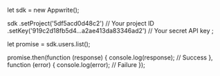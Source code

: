 let sdk = new Appwrite();

sdk
    .setProject('5df5acd0d48c2') // Your project ID
    .setKey('919c2d18fb5d4...a2ae413da83346ad2') // Your secret API key
;

let promise = sdk.users.list();

promise.then(function (response) {
    console.log(response); // Success
}, function (error) {
    console.log(error); // Failure
});